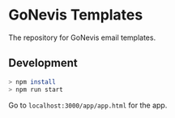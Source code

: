 # GoNevis Templates

The repository for GoNevis email templates.

## Development

```bash
> npm install
> npm run start
```

Go to `localhost:3000/app/app.html` for the app.
